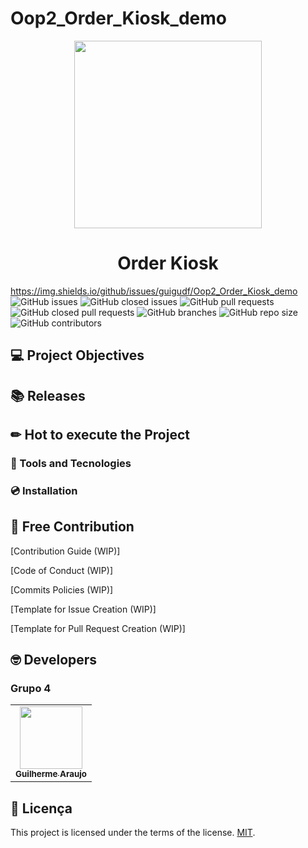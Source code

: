 # **Oop2_Order_Kiosk_demo**

<p align="center">
  <img width="300" src="docs/assets/img/logo.png">
</p>
<h1 align="center">Order Kiosk</h1>


https://img.shields.io/github/issues/guigudf/Oop2_Order_Kiosk_demo
 ![GitHub issues](https://img.shields.io/github/issues/guigudf/Oop2_Order_Kiosk_demo?color=red)
 ![GitHub closed issues](https://img.shields.io/github/issues-closed/guigudf/Oop2_Order_Kiosk_demo?color=green)
 ![GitHub pull requests](https://img.shields.io/github/issues-pr/guigudf/Oop2_Order_Kiosk_demo?color=orange)
 ![GitHub closed pull requests](https://img.shields.io/github/issues-pr-closed/guigudf/Oop2_Order_Kiosk_demo?color=brightgreen)
 ![GitHub branches](https://badgen.net/github/branches/guigudf/Oop2_Order_Kiosk_demo/)
 ![GitHub repo size](https://img.shields.io/github/repo-size/guigudf/Oop2_Order_Kiosk_demo?color=purple)
 ![GitHub contributors](https://img.shields.io/github/contributors/guigudf/Oop2_Order_Kiosk_demo?color=ff69b4)
 
## 💻 Project Objectives


## 📚 Releases


## ✏ Hot to execute the Project


### 🧰️ Tools and Tecnologies


### 💿 Installation 


## 🤝 Free Contribution

[Contribution Guide (WIP)]

[Code of Conduct (WIP)]

[Commits Policies (WIP)]

[Template for Issue Creation (WIP)]

[Template for Pull Request Creation (WIP)]


## 🤓 Developers

### Grupo 4	

<table>
	<tr>
		<td align="center"><a href="https://github.com/guigudf"><img src="https://avatars.githubusercontent.com/u/78756768?v=4" width="100px;" alt=""/><br /><sub><b>Guilherme Araujo</b></sub></a><br /><a href="https://github.com/guigudf"></a></td>
</table>

## 📝 Licença
This project is licensed under the terms of the license.
[MIT](./LICENSE).
